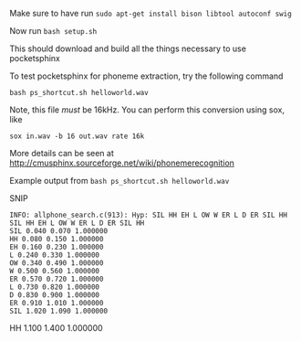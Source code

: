 Make sure to have run ```sudo apt-get install bison libtool autoconf swig```

Now run ```bash setup.sh```

This should download and build all the things necessary to use pocketsphinx

To test pocketsphinx for phoneme extraction, try the following command

```bash ps_shortcut.sh helloworld.wav```

Note, this file *must* be 16kHz. You can perform this conversion using sox, like

```sox in.wav -b 16 out.wav rate 16k```

More details can be seen at http://cmusphinx.sourceforge.net/wiki/phonemerecognition                       

Example output from ```bash ps_shortcut.sh helloworld.wav```

SNIP

```
INFO: allphone_search.c(913): Hyp: SIL HH EH L OW W ER L D ER SIL HH
SIL HH EH L OW W ER L D ER SIL HH
SIL 0.040 0.070 1.000000
HH 0.080 0.150 1.000000
EH 0.160 0.230 1.000000
L 0.240 0.330 1.000000
OW 0.340 0.490 1.000000
W 0.500 0.560 1.000000
ER 0.570 0.720 1.000000
L 0.730 0.820 1.000000
D 0.830 0.900 1.000000
ER 0.910 1.010 1.000000
SIL 1.020 1.090 1.000000
```
HH 1.100 1.400 1.000000
